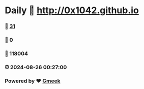 # Daily :link: http://0x1042.github.io 
### :page_facing_up: [31](http://0x1042.github.io/tag.html) 
### :speech_balloon: 0 
### :hibiscus: 118004 
### :alarm_clock: 2024-08-26 00:27:00 
### Powered by :heart: [Gmeek](https://github.com/Meekdai/Gmeek)

